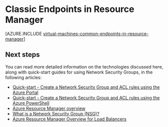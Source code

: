 <properties
   pageTitle="Classic Endpoints in Resource Manager Overview | Azure"
   description="Understand how endpoints from the Classic deployment model are now implemented in Resource Manager using Network Security Groups and ACL rules"
   services="virtual-machines-windows"
   documentationCenter=""
   authors="iainfoulds"
   manager="timlt"
   editor=""/>

<tags
	ms.service="virtual-machines-windows"
	ms.date="05/26/2016"
	wacn.date=""/>

# Classic Endpoints in Resource Manager
[AZURE.INCLUDE [virtual-machines-common-endpoints-in-resource-manager](../includes/virtual-machines-common-endpoints-in-resource-manager.md)]

## Next steps
You can read more detailed information on the technologies discussed here, along with quick-start guides for using Network Security Groups, in the following articles:

- [Quick-start - Create a Network Security Group and ACL rules using the Azure Portal](/documentation/articles/virtual-machines-windows-nsg-quickstart-portal/)  
- [Quick-start - Create a Network Security Group and ACL rules using the Azure PowerShell](/documentation/articles/virtual-machines-windows-nsg-quickstart-powershell/)  
- [Azure Resource Manager overview](/documentation/articles/resource-group-overview/)  
- [What is a Network Security Group (NSG)?](/documentation/articles/virtual-networks-nsg/)  
- [Azure Resource Manager Overview for Load Balancers](/documentation/articles/load-balancer-arm/) 